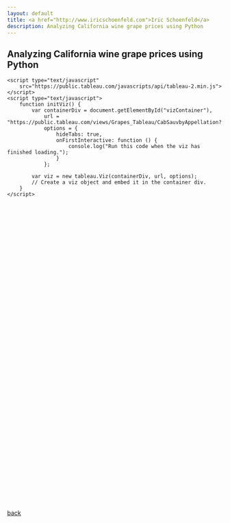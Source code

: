 ```yaml
---
layout: default
title: <a href="http://www.iricschoenfeld.com">Iric Schoenfeld</a>
description: Analyzing California wine grape prices using Python
---
```


## Analyzing California wine grape prices using Python


    <script type="text/javascript"
	    src="https://public.tableau.com/javascripts/api/tableau-2.min.js"></script>
    <script type="text/javascript">
        function initViz() {
            var containerDiv = document.getElementById("vizContainer"),
                url = "https://public.tableau.com/views/Grapes_Tableau/CabSauvbyAppellation?:display_count=y&:origin=viz_share_link",
                options = {
                    hideTabs: true,
                    onFirstInteractive: function () {
                        console.log("Run this code when the viz has finished loading.");
                    }
                };

            var viz = new tableau.Viz(containerDiv, url, options);
            // Create a viz object and embed it in the container div.
        }
    </script>

<body onload="initViz();">
    <div id="vizContainer" style="width:800px; height:700px;"></div>
</body>

[back](./)